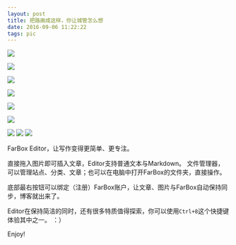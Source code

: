 ```yaml
---
layout: post
title: 把路画成这样，你让城管怎么想
date: 2016-09-06 11:22:22
tags: pic
---
```


![](http://a.33iq.com/upload/16/09/04/images/1472949307477.jpg)

![](http://a.33iq.com/upload/16/09/04/images/14729493071604.jpg)

![](http://a.33iq.com/upload/16/09/04/images/14729493085290.jpg)

![](http://a.33iq.com/upload/16/09/04/images/14729493084032.jpg)

![](http://a.33iq.com/upload/16/09/04/images/14729493096073.jpg)

![](http://a.33iq.com/upload/16/09/04/images/14729493084662.jpg)

![](http://a.33iq.com/upload/16/09/04/images/14729493097587.jpg)
![](http://a.33iq.com/upload/16/09/04/images/14729493123829.jpg)
![](http://a.33iq.com/upload/16/09/04/images/14729493109858.jpg)

FarBox Editor，让写作变得更简单、更专注。

直接拖入图片即可插入文章，Editor支持普通文本与Markdown。
文件管理器，可以管理站点、分类、文章；也可以在电脑中打开FarBox的文件夹，直接操作。

底部最右按钮可以绑定（注册）FarBox账户，让文章、图片与FarBox自动保持同步，博客就出来了。

Editor在保持简洁的同时，还有很多特质值得探索，你可以使用`Ctrl+8`这个快捷键体验其中之一。 ：）


Enjoy!

